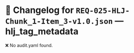 # 📝 Changelog for `REQ-025-HLJ-Chunk_1-Item_3-v1.0.json` — **hlj_tag_metadata**

❌ No audit.yaml found.
